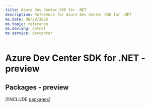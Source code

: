 ```yaml
---
title: Azure Dev Center SDK for .NET
description: Reference for Azure Dev Center SDK for .NET
ms.date: 06/20/2025
ms.topic: reference
ms.devlang: dotnet
ms.service: devcenter
---
```

# Azure Dev Center SDK for .NET - preview
## Packages - preview
[!INCLUDE [packages](dev-center-index.md)]